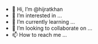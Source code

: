 - 👋 Hi, I’m @hijratkhan
- 👀 I’m interested in ...
- 🌱 I’m currently learning ...
- 💞️ I’m looking to collaborate on ...
- 📫 How to reach me ...

<!---
hijratkhan/hijratkhan is a ✨ special ✨ repository because its `README.md` (this file) appears on your GitHub profile.
You can click the Preview link to take a look at your changes.
--->
